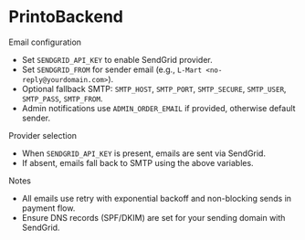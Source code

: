 # PrintoBackend

Email configuration

- Set `SENDGRID_API_KEY` to enable SendGrid provider.
- Set `SENDGRID_FROM` for sender email (e.g., `L-Mart <no-reply@yourdomain.com>`).
- Optional fallback SMTP: `SMTP_HOST`, `SMTP_PORT`, `SMTP_SECURE`, `SMTP_USER`, `SMTP_PASS`, `SMTP_FROM`.
- Admin notifications use `ADMIN_ORDER_EMAIL` if provided, otherwise default sender.

Provider selection

- When `SENDGRID_API_KEY` is present, emails are sent via SendGrid.
- If absent, emails fall back to SMTP using the above variables.

Notes

- All emails use retry with exponential backoff and non-blocking sends in payment flow.
- Ensure DNS records (SPF/DKIM) are set for your sending domain with SendGrid.